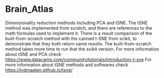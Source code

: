 # Brain_Atlas

Dimensionality reduction methods including PCA and tSNE.
The tSNE method was implemented from scratch, and there are references to the math formulas used to implement it.
There is a result comparison of the built-from-scratch method with the canned t-SNE from scikit, to demonstrate that they both return same results.
The built-from-scratch method takes more time to run that the scikit version.
For more information about tSNE and PCA check https://www.datacamp.com/community/tutorials/introduction-t-sne
For more information about tSNE methods and softwares check https://lvdmaaten.github.io/tsne/

